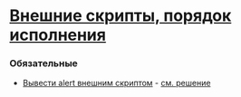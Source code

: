 # [Внешние скрипты, порядок исполнения](https://learn.javascript.ru/external-script)

### Обязательные
 
* [Вывести alert внешним скриптом](https://learn.javascript.ru/task/hello-alert-ext) - [см. решение](http://plnkr.co/edit/RK7fiElYz14x01RRrCfp?p=preview)
